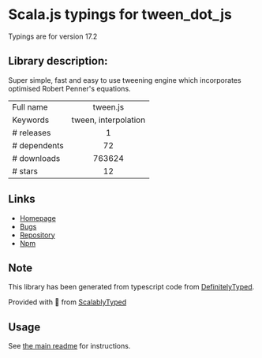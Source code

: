 
# Scala.js typings for tween_dot_js

Typings are for version 17.2

## Library description:
Super simple, fast and easy to use tweening engine which incorporates optimised Robert Penner's equations.

|                    |                 |
| ------------------ | :-------------: |
| Full name          | tween.js |
| Keywords           | tween, interpolation |
| # releases         | 1 |
| # dependents       | 72 |
| # downloads        | 763624 |
| # stars            | 12 |

## Links
- [Homepage](https://github.com/tweenjs/tween.js)
- [Bugs](https://github.com/tweenjs/tween.js/issues)
- [Repository](https://github.com/tweenjs/tween.js)
- [Npm](https://www.npmjs.com/package/tween.js)
    


## Note
This library has been generated from typescript code from [DefinitelyTyped](https://definitelytyped.org).

Provided with :purple_heart: from [ScalablyTyped](https://github.com/oyvindberg/ScalablyTyped)

## Usage
See [the main readme](../../readme.md) for instructions.


